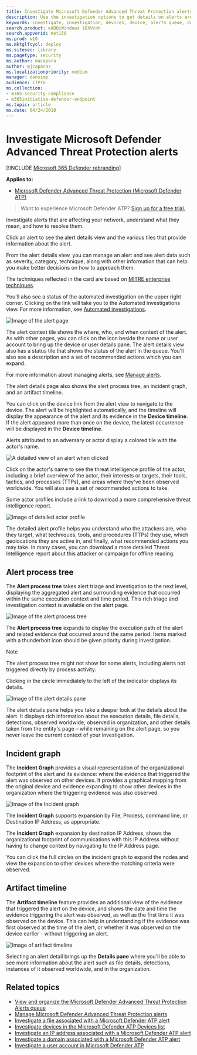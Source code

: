 ```yaml
---
title: Investigate Microsoft Defender Advanced Threat Protection alerts
description: Use the investigation options to get details on alerts are affecting your network, what they mean, and how to resolve them.
keywords: investigate, investigation, devices, device, alerts queue, dashboard, IP address, file, submit, submissions, deep analysis, timeline, search, domain, URL, IP
search.product: eADQiWindows 10XVcnh
search.appverid: met150
ms.prod: w10
ms.mktglfcycl: deploy
ms.sitesec: library
ms.pagetype: security
ms.author: macapara
author: mjcaparas
ms.localizationpriority: medium
manager: dansimp
audience: ITPro
ms.collection: 
- m365-security-compliance 
- m365initiative-defender-endpoint 
ms.topic: article
ms.date: 04/24/2018
---
```


# Investigate Microsoft Defender Advanced Threat Protection alerts

[!INCLUDE [Microsoft 365 Defender rebranding](../../includes/microsoft-defender.md)]


**Applies to:**

- [Microsoft Defender Advanced Threat Protection (Microsoft Defender ATP)](https://go.microsoft.com/fwlink/p/?linkid=2069559)



>Want to experience Microsoft Defender ATP? [Sign up for a free trial.](https://www.microsoft.com/microsoft-365/windows/microsoft-defender-atp?ocid=docs-wdatp-investigatealerts-abovefoldlink) 

Investigate alerts that are affecting your network, understand what they mean, and how to resolve them.

Click an alert to see the alert details view and the various tiles that provide information about the alert.

From the alert details view, you can manage an alert and see alert data such as severity, category, technique, along with other information that can help you make better decisions on how to approach them. 

The techniques reflected in the card are based on [MITRE enterprise techniques](https://attack.mitre.org/techniques/enterprise/).

You'll also see a status of the automated investigation on the upper right corner. Clicking on the link will take you to the Automated investigations view. For more information, see [Automated investigations](automated-investigations.md).

![Image of the alert page](images/atp-alert-view.png)

The alert context tile shows the where, who, and when context of the alert. As with other pages, you can click on the icon beside the name or user account to bring up the device or user details pane. The alert details view also has a status tile that shows the status of the alert in the queue. You'll also see a description and a set of recommended actions which you can expand.

For more information about managing alerts, see [Manage alerts](manage-alerts.md).

The alert details page also shows the alert process tree, an incident graph, and an artifact timeline.

You can click on the device link from the alert view to navigate to the device. The alert will be highlighted automatically, and the timeline will display the appearance of the alert and its evidence in the **Device timeline**. If the alert appeared more than once on the device, the latest occurrence will be displayed in the **Device timeline**.

Alerts attributed to an adversary or actor display a colored tile with the actor's name.

![A detailed view of an alert when clicked](images/atp-actor-alert.png)

Click on the actor's name to see the threat intelligence profile of the actor, including a brief overview of the actor, their interests or targets, their tools, tactics, and processes (TTPs), and areas where they've been observed worldwide. You will also see a set of recommended actions to take.

Some actor profiles include a link to download a more comprehensive threat intelligence report.

![Image of detailed actor profile](images/atp-detailed-actor.png)

The detailed alert profile helps you understand who the attackers are, who they target, what techniques, tools, and procedures (TTPs) they use, which geolocations they are active in, and finally, what recommended actions you may take. In many cases, you can download a more detailed Threat Intelligence report about this attacker or campaign for offline reading.

## Alert process tree
The **Alert process tree** takes alert triage and investigation to the next level, displaying the aggregated alert and surrounding evidence that occurred within the same execution context and time period. This rich triage and investigation context is available on the alert page.

![Image of the alert process tree](images/atp-alert-process-tree.png)

The **Alert process tree** expands to display the execution path of the alert and related evidence that occurred around the same period. Items marked with a thunderbolt icon should be given priority during investigation.

>[!NOTE]
>The alert process tree might not show for some alerts, including alerts not triggered directly by process activity.

Clicking in the circle immediately to the left of the indicator displays its details.

![Image of the alert details pane](images/atp-alert-mgt-pane.png)

The alert details pane helps you take a deeper look at the details about the alert. It displays rich information about the execution details, file details, detections, observed worldwide, observed in organization, and other details taken from the entity's page –  while remaining on the alert page, so you never leave the current context of your investigation.  


## Incident graph
The **Incident Graph**  provides a visual representation of the organizational footprint of the alert and its evidence: where the evidence that triggered the alert was observed on other devices. It provides a graphical mapping from the original device and evidence expanding to show other devices in the organization where the triggering evidence was also observed.

![Image of the Incident graph](images/atp-incident-graph.png)

The **Incident Graph** supports expansion by File, Process, command line, or Destination IP Address, as appropriate.

The **Incident Graph** expansion by destination IP Address, shows the organizational footprint of communications with this IP Address without having to change context by navigating to the IP Address page.

You can click the full circles on the incident graph to expand the nodes and view the expansion to other devices where the matching criteria were observed.

## Artifact timeline
The **Artifact timeline** feature provides an additional view of the evidence that triggered the alert on the device, and shows the date and time the evidence triggering the alert was observed, as well as the first time it was observed on the device. This can help in understanding if the evidence was first observed at the time of the alert, or whether it was observed on the device earlier - without triggering an alert.

![Image of artifact timeline](images/atp-alert-timeline.png)

Selecting an alert detail brings up the **Details pane** where you'll be able to see more information about the alert such as file details, detections, instances of it observed worldwide, and in the organization.

## Related topics
- [View and organize the Microsoft Defender Advanced Threat Protection Alerts queue](alerts-queue.md)
- [Manage Microsoft Defender Advanced Threat Protection alerts](manage-alerts.md)
- [Investigate a file associated with a Microsoft Defender ATP alert](investigate-files.md)
- [Investigate devices in the Microsoft Defender ATP Devices list](investigate-machines.md)
- [Investigate an IP address associated with a Microsoft Defender ATP alert](investigate-ip.md)
- [Investigate a domain associated with a Microsoft Defender ATP alert](investigate-domain.md)
- [Investigate a user account in Microsoft Defender ATP](investigate-user.md)


